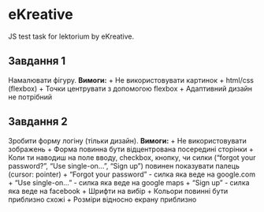# eKreative
JS test task for lektorium by eKreative.

## Завдання 1
Намалювати фігуру.
**Вимоги:**
    + Не використовувати картинок
    + html/css (flexbox)
    + Точки центрувати з допомогою flexbox
    + Адаптивний дизайн не потрібний

## Завдання 2
Зробити форму логіну (тільки дизайн).
**Вимоги:**
    + Не використовувати зображень
    + Форма повинна бути відцентрована посередині сторінки
    + Коли ти наводиш на поле вводу, checkbox, кнопку, чи силки (“forgot your password?”, “Use single-on...”, “Sign up”) повинен показувати палець (cursor: pointer)
    + “Forgot your password” - силка яка веде на google.com
    + “Use single-on…” - силка яка веде на google maps
    + “Sign up” - силка яка веде на facebook
    + Шрифти на вибір
    + Кольори повинні бути приблизно схожі
    + Розміри відносно екрану приблизно